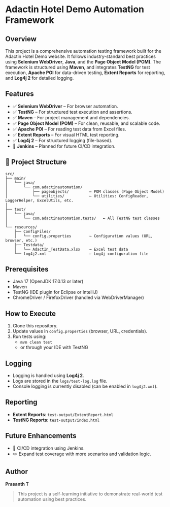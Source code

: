 # Adactin Hotel Demo Automation Framework

## Overview

This project is a comprehensive automation testing framework built for the Adactin Hotel Demo website. It follows industry-standard best practices using **Selenium WebDriver**, **Java**, and the **Page Object Model (POM)**. The framework is structured using **Maven**, and integrates **TestNG** for test execution, **Apache POI** for data-driven testing, **Extent Reports** for reporting, and **Log4j 2** for detailed logging.

## Features

- ✅ **Selenium WebDriver** – For browser automation.
- ✅ **TestNG** – For structured test execution and assertions.
- ✅ **Maven** – For project management and dependencies.
- ✅ **Page Object Model (POM)** – For clean, reusable, and scalable code.
- ✅ **Apache POI** – For reading test data from Excel files.
- ✅ **Extent Reports** – For visual HTML test reporting.
- ✅ **Log4j 2** – For structured logging (file-based).
- 🔄 **Jenkins** – Planned for future CI/CD integration.

## 📁 Project Structure

```
src/
├── main/
│   └── java/
│       └── com.adactinautomation/
│           ├── pageobjects/         ← POM classes (Page Object Model)
│           └── utilities/           ← Utilities: ConfigReader, LoggerHelper, ExcelUtils, etc.
│
├── test/
│   └── java/
│       └── com.adactinautomation.tests/   ← All TestNG test classes
│
└── resources/
    ├── ConfigFiles/
    │   └── config.properties        ← Configuration values (URL, browser, etc.)
    ├── Testdata/
    │   └── AdactIn_TestData.xlsx    ← Excel test data
    └── log4j2.xml                   ← Log4j configuration file
```

## Prerequisites

- Java 17 (OpenJDK 17.0.13 or later)
- Maven
- TestNG (IDE plugin for Eclipse or IntelliJ)
- ChromeDriver / FirefoxDriver (handled via WebDriverManager)

## How to Execute

1. Clone this repository.
2. Update values in `config.properties` (browser, URL, credentials).
3. Run tests using:
   - `mvn clean test`
   - or through your IDE with TestNG

## Logging

- Logging is handled using **Log4j 2**.
- Logs are stored in the `logs/test-log.log` file.
- Console logging is currently disabled (can be enabled in `log4j2.xml`).

## Reporting

- **Extent Reports**: `test-output/ExtentReport.html`
- **TestNG Reports**: `test-output/index.html`

## Future Enhancements

- 🔄 CI/CD integration using Jenkins.
- ✏️ Expand test coverage with more scenarios and validation logic.

## Author

**Prasanth T**

> This project is a self-learning initiative to demonstrate real-world test automation using best practices.
